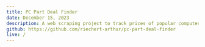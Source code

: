 ```yaml
---
title: PC Part Deal Finder
date: December 15, 2023
description: A web scraping project to track prices of popular computer parts and analyze their prices relative to MSRP using Scrapy, AWS S3, Next, and React.
github: https://github.com/riechert-arthur/pc-part-deal-finder
live: /
---
```


